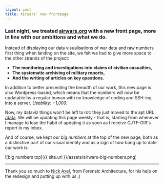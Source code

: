 ```yaml
---
layout: post
title: Airwars' new frontpage
---
```


### Last night, we treated [airwars.org](http://airwars.org) with a new front page, more in line with our ambitions and what we do.

Instead of displaying our data visualisations of war data and raw numbers first thing when landing on the site, we felt we had to give more space to the other strands of the project:

* **The monitoring and investigations into claims of civilian casualties,**
* **The systematic archiving of military reports,**
* **And the writing of articles on key questions.**

In addition to better presenting the breadth of our work, this new page is also Wordpress-based, which means that the numbers will now be updatable by a regular human with no knowledge of coding and SSH-ing into a server. *Usability: +1,000.*

Now, my dataviz things won't be left to rot: they just moved to the apt URL [/data](http://airwars.org/data). We will be updating this page weekly - that is, starting from whenever I manage to lose the habit of updating it as soon as I receive CJTF-OIR's report in my inbox.

And of course, we kept our *big numbers* at the top of the new page, both as a distinctive part of our visual identity and as a sign of how bang up to date our work is:

![big numbers top]({{ site.url }}/assets/airwars-big-numbers.png)

---

Thank you so much to [Nick Axel](https://twitter.com/alucidwake), from Forensic Architecture, for his help on the redesign and putting up with us ;)
